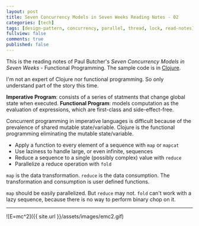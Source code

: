 ```yaml
---
layout: post
title: Seven Concurrency Models in Seven Weeks Reading Notes - 02
categories: [tech]
tags: [design-pattern, concurrency, parallel, thread, lock, read-notes]
fullview: false
comments: true
published: false
---
```


This is the reading notes of Paul Butcher's *Seven Concurrency Models in Seven Weeks* - Functional Programming. The sample code is in [Clojure](http://clojure.org).

I'm not an expert of Clojure nor functional programming. So only understand part of the story this time.

**Imperative Program**: consists of a series of statments that change global state when executed.
**Functional Program**: models computation as the evaluation of expressions, which are first-class and side-effect-free.

Concurrent programming in imperative languages is difficult because of the prevalence of shared mutable state/variable. Clojure is the functional programming eliminating the mutable state/variable. 
* Apply a function to every element of a sequence with `map` or `mapcat`
* Use laziness to handle large, or even infinite, sequences
* Reduce a sequence to a single (possibly complex) value with `reduce`
* Parallelize a reduce operation with `fold`

`map` is the data transformation. `reduce` is the data consumption. The transformation and consumption is user defined functions.

`map` should be easily parallelized. But `reduce` may not. `fold` can't work with a lazy sequence, because there is no way to perform binary chop on it.

---
![E=mc^2]({{ site.url }}/assets/images/emc2.gif)